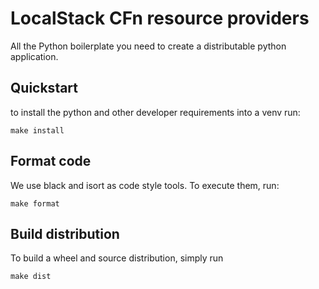 LocalStack CFn resource providers
===============================

All the Python boilerplate you need to create a distributable python application.


## Quickstart

to install the python and other developer requirements into a venv run:

    make install

## Format code

We use black and isort as code style tools.
To execute them, run:

    make format

## Build distribution

To build a wheel and source distribution, simply run

    make dist

